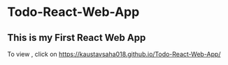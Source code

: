 # Todo-React-Web-App
## This is my First React Web App
To view , click on https://kaustavsaha018.github.io/Todo-React-Web-App/
